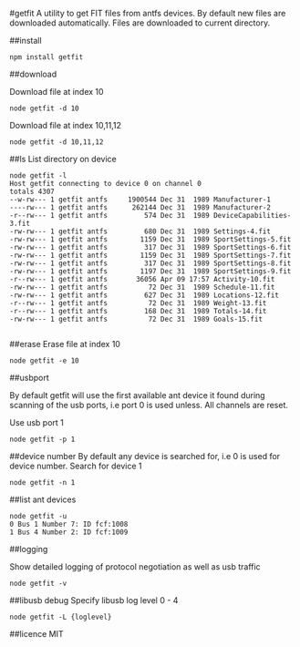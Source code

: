 #getfit
A utility to get FIT files from antfs devices. By default new files are downloaded automatically. Files are downloaded to current directory.

##install

```
npm install getfit

```

##download

Download file at index 10
```
node getfit -d 10

```
Download file at index 10,11,12
```
node getfit -d 10,11,12

```


##ls
List directory on device
```
node getfit -l
Host getfit connecting to device 0 on channel 0
totals 4307
--w-rw--- 1 getfit antfs     1900544 Dec 31  1989 Manufacturer-1
----rw--- 1 getfit antfs      262144 Dec 31  1989 Manufacturer-2
-r--rw--- 1 getfit antfs         574 Dec 31  1989 DeviceCapabilities-3.fit
-rw-rw--- 1 getfit antfs         680 Dec 31  1989 Settings-4.fit
-rw-rw--- 1 getfit antfs        1159 Dec 31  1989 SportSettings-5.fit
-rw-rw--- 1 getfit antfs         317 Dec 31  1989 SportSettings-6.fit
-rw-rw--- 1 getfit antfs        1159 Dec 31  1989 SportSettings-7.fit
-rw-rw--- 1 getfit antfs         317 Dec 31  1989 SportSettings-8.fit
-rw-rw--- 1 getfit antfs        1197 Dec 31  1989 SportSettings-9.fit
-r--rw--- 1 getfit antfs       36056 Apr 09 17:57 Activity-10.fit
-rw-rw--- 1 getfit antfs          72 Dec 31  1989 Schedule-11.fit
-rw-rw--- 1 getfit antfs         627 Dec 31  1989 Locations-12.fit
-r--rw--- 1 getfit antfs          72 Dec 31  1989 Weight-13.fit
-r--rw--- 1 getfit antfs         168 Dec 31  1989 Totals-14.fit
-rw-rw--- 1 getfit antfs          72 Dec 31  1989 Goals-15.fit


```

##erase
Erase file at index 10
```
node getfit -e 10

```

##usbport

By default getfit will use the first available ant device it found during scanning of the usb ports, i.e port 0 is used unless. All channels are reset.

Use usb port 1
```
node getfit -p 1

```

##device number
By default any device is searched for, i.e 0 is used for device number.
Search for device 1
```
node getfit -n 1
```


##list ant devices
```
node getfit -u
0 Bus 1 Number 7: ID fcf:1008
1 Bus 4 Number 2: ID fcf:1009
```

##logging

Show detailed logging of protocol negotiation as well as usb traffic
```
node getfit -v

```

##libusb debug
Specify libusb log level 0 - 4
```
node getfit -L {loglevel}

```

##licence
MIT
